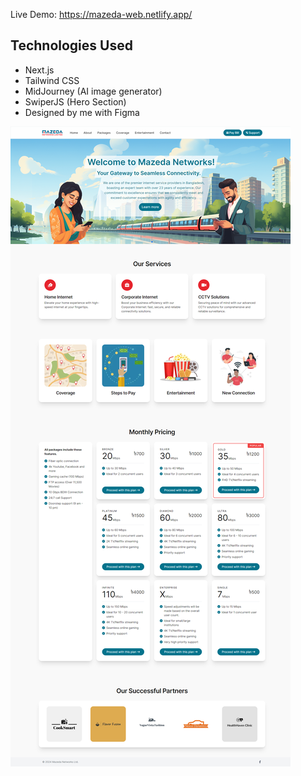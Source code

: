 Live Demo: https://mazeda-web.netlify.app/

## Technologies Used

- Next.js
- Tailwind CSS
- MidJourney (AI image generator)
- SwiperJS (Hero Section)
- Designed by me with Figma

![Website Screenshot](public/images/home-screenshot.png)

